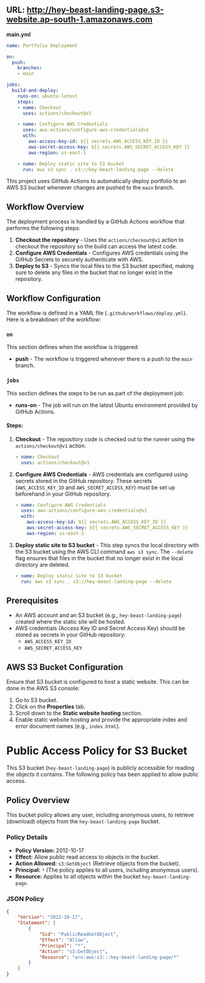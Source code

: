 ## URL: http://hey-beast-landing-page.s3-website.ap-south-1.amazonaws.com

**main.yml**
```yaml
name: Portfolio Deployment

on:
  push:
    branches:
    - main

jobs:
  build-and-deploy:
    runs-on: ubuntu-latest
    steps:
    - name: Checkout
      uses: actions/checkout@v1

    - name: Configure AWS Credentials
      uses: aws-actions/configure-aws-credentials@v1
      with:
        aws-access-key-id: ${{ secrets.AWS_ACCESS_KEY_ID }}
        aws-secret-access-key: ${{ secrets.AWS_SECRET_ACCESS_KEY }}
        aws-region: us-east-1

    - name: Deploy static site to S3 bucket
      run: aws s3 sync . s3://hey-beast-landing-page --delete
```

This project uses GitHub Actions to automatically deploy portfolio to an AWS S3 bucket whenever changes are pushed to the `main` branch.

## Workflow Overview

The deployment process is handled by a GitHub Actions workflow that performs the following steps:

1. **Checkout the repository** - Uses the `actions/checkout@v1` action to checkout the repository so the build can access the latest code.
2. **Configure AWS Credentials** - Configures AWS credentials using the GitHub Secrets to securely authenticate with AWS.
3. **Deploy to S3** - Syncs the local files to the S3 bucket specified, making sure to delete any files in the bucket that no longer exist in the repository.

## Workflow Configuration

The workflow is defined in a YAML file (`.github/workflows/deploy.yml`). Here is a breakdown of the workflow:

### `on`
This section defines when the workflow is triggered:
- **push** - The workflow is triggered whenever there is a push to the `main` branch.

### `jobs`
This section defines the steps to be run as part of the deployment job:

- **runs-on** - The job will run on the latest Ubuntu environment provided by GitHub Actions.
  
#### Steps:

1. **Checkout** - The repository code is checked out to the runner using the `actions/checkout@v1` action.
    ```yaml
    - name: Checkout
      uses: actions/checkout@v1
    ```

2. **Configure AWS Credentials** - AWS credentials are configured using secrets stored in the GitHub repository. These secrets (`AWS_ACCESS_KEY_ID` and `AWS_SECRET_ACCESS_KEY`) must be set up beforehand in your GitHub repository.
    ```yaml
    - name: Configure AWS Credentials
      uses: aws-actions/configure-aws-credentials@v1
      with:
        aws-access-key-id: ${{ secrets.AWS_ACCESS_KEY_ID }}
        aws-secret-access-key: ${{ secrets.AWS_SECRET_ACCESS_KEY }}
        aws-region: us-east-1
    ```

3. **Deploy static site to S3 bucket** - This step syncs the local directory with the S3 bucket using the AWS CLI command `aws s3 sync`. The `--delete` flag ensures that files in the bucket that no longer exist in the local directory are deleted.
    ```yaml
    - name: Deploy static site to S3 bucket
      run: aws s3 sync . s3://hey-beast-landing-page --delete
    ```

## Prerequisites

- An AWS account and an S3 bucket (e.g., `hey-beast-landing-page`) created where the static site will be hosted.
- AWS credentials (Access Key ID and Secret Access Key) should be stored as secrets in your GitHub repository:
  - `AWS_ACCESS_KEY_ID`
  - `AWS_SECRET_ACCESS_KEY`

## AWS S3 Bucket Configuration

Ensure that S3 bucket is configured to host a static website. This can be done in the AWS S3 console:
1. Go to S3 bucket.
2. Click on the **Properties** tab.
3. Scroll down to the **Static website hosting** section.
4. Enable static website hosting and provide the appropriate index and error document names (e.g., `index.html`).

# Public Access Policy for S3 Bucket

This S3 bucket (`hey-beast-landing-page`) is publicly accessible for reading the objects it contains. The following policy has been applied to allow public access.

## Policy Overview

This bucket policy allows any user, including anonymous users, to retrieve (download) objects from the `hey-beast-landing-page` bucket.

### Policy Details

- **Policy Version:** 2012-10-17
- **Effect:** Allow public read access to objects in the bucket.
- **Action Allowed:** `s3:GetObject` (Retrieve objects from the bucket).
- **Principal:** `*` (The policy applies to all users, including anonymous users).
- **Resource:** Applies to all objects within the bucket `hey-beast-landing-page`.

### JSON Policy

```json
{
    "Version": "2012-10-17",
    "Statement": [
        {
            "Sid": "PublicReadGetObject",
            "Effect": "Allow",
            "Principal": "*",
            "Action": "s3:GetObject",
            "Resource": "arn:aws:s3:::hey-beast-landing-page/*"
        }
    ]
}
